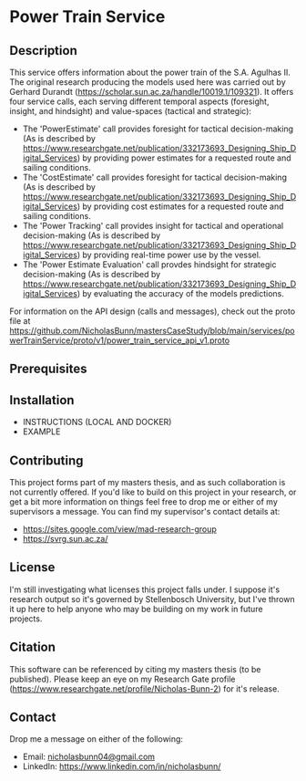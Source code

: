 # **Power Train Service**

## **Description**
This service offers information about the power train of the S.A. Agulhas II. The original research producing the models used here was carried out by Gerhard Durandt (https://scholar.sun.ac.za/handle/10019.1/109321). It offers four service calls, each serving different temporal aspects (foresight, insight, and hindsight) and value-spaces (tactical and strategic):
- The 'PowerEstimate' call provides foresight for tactical decision-making (As is described by https://www.researchgate.net/publication/332173693_Designing_Ship_Digital_Services) by providing power estimates for a requested route and sailing conditions.
- The 'CostEstimate' call provides foresight for tactical decision-making (As is described by https://www.researchgate.net/publication/332173693_Designing_Ship_Digital_Services) by providing cost estimates for a requested route and sailing conditions.
- The 'Power Tracking' call provides insight for tactical and operational decision-making (As is described by https://www.researchgate.net/publication/332173693_Designing_Ship_Digital_Services) by providing real-time power use by the vessel.
- The 'Power Estimate Evaluation' call provdes hindsight for strategic decision-making (As is described by https://www.researchgate.net/publication/332173693_Designing_Ship_Digital_Services) by evaluating the accuracy of the models predictions.

For information on the API design (calls and messages), check out the proto file at https://github.com/NicholasBunn/mastersCaseStudy/blob/main/services/powerTrainService/proto/v1/power_train_service_api_v1.proto

## **Prerequisites**

## **Installation**
- INSTRUCTIONS (LOCAL AND DOCKER)
- EXAMPLE

## **Contributing**
This project forms part of my masters thesis, and as such collaboration is not currently offered. If you'd like to build on this project in your research, or get a bit more information on things feel free to drop me or either of my supervisors a message. You can find my supervisor's contact details at:
- https://sites.google.com/view/mad-research-group
- https://svrg.sun.ac.za/

## **License**
I'm still investigating what licenses this project falls under. I suppose it's research output so it's governed by Stellenbosch University, but I've thrown it up here to help anyone who may be building on my work in future projects.

## **Citation**
This software can be referenced by citing my masters thesis (to be published). Please keep an eye on my Research Gate profile (https://www.researchgate.net/profile/Nicholas-Bunn-2) for it's release.

## **Contact**
Drop me a message on either of the following:
- Email: nicholasbunn04@gmail.com
- LinkedIn: https://www.linkedin.com/in/nicholasbunn/